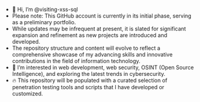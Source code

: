 - 👋 Hi, I’m @visiting-xss-sql
- Please note: This GitHub account is currently in its initial phase, serving as a preliminary portfolio.
- While updates may be infrequent at present, it is slated for significant expansion and refinement as new projects are introduced and developed.
-  The repository structure and content will evolve to reflect a comprehensive showcase of my advancing skills and innovative contributions in the field of information technology.
- 👀 I’m interested in web development, web security, OSINT (Open Source Intelligence), and exploring the latest trends in cybersecurity.
- 🔥 This repository will be populated with a curated selection of penetration testing tools and scripts that I have developed or customized.

